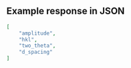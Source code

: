 

## Example response in JSON

```json
[
    "amplitude", 
    "hkl", 
    "two_theta", 
    "d_spacing"
]
```

